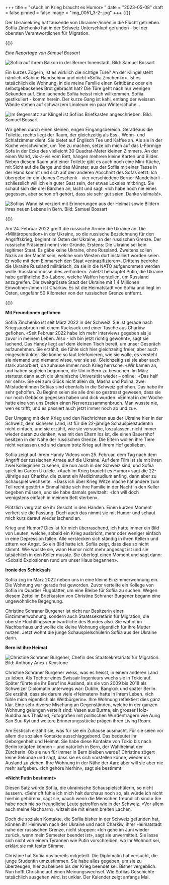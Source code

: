 +++
title = "«Auch im Krieg braucht es Humor» "
date = "2023-05-08"
draft = false
pinned = false
image = "img_0051_3-2-.jpg"
+++
{{<lead>}}

Der Ukrainekrieg hat tausende von Ukrainer-/innen in die Flucht getrieben. Sofiia Zinchenko hat in der Schweiz Unterschlupf gefunden - bei der obersten Verantwortlichen für Migration.

{{</lead>}}

*Eine Reportage von Samuel Bossart*

![Sofiia auf ihrem Balkon in der Berner Innenstadt. Bild: Samuel Bossart](img_0051_3-2-.jpg)

Ein kurzes Zögern, ist es wirklich die richtige Türe? An der Klingel steht nämlich «Sabine Handschin» und nicht «Sofiia Zinchenko». Ist es tatsächlich die Wohnung, in die meine Familie einen Grittibänz oder ein selbstgebackenes Brot gebracht hat? Die Türe geht nach nur wenigen Sekunden auf. Eine lachende Sofiia heisst mich willkommen. Sofiia gestikuliert - komm herein. Der kurze Gang ist kahl, entlang der weissen Wände stehen auf schwarzem Linoleum ein paar Winterschuhe. . 

![Im Gegensatz zur Klingel ist Sofiias Briefkasten angeschrieben. Bild: Samuel Bossart](67a9def9-2768-447c-b7ff-e3ebd82bc1bb.jpg)

Wir gehen durch einen kleinen, engen Eingangsbereich. Geradeaus die Toilette, rechts liegt der Raum, der gleichzeitig als Ess-, Wohn- und Schlafzimmer dient. Sie bietet auf Englisch Tee und Kaffee an. Als sie in der Küche verschwindet, um Tee zu machen, setze ich mich auf das L-Förmige Sofa in der Ecke des vielleicht 30 Quadrat-Meter kleinen Zimmers. An der einen Wand, vis-à-vis vom Bett, hängen mehrere kleine Karten und Bilder. Neben diesem Raum und einer Toilette gibt es auch noch eine Mini-Küche, mit Sicht auf die Berge und das Münster, aus der Sofiia mit einer Tasse in der Hand kommt und sich auf den anderen Abschnitt des Sofas setzt. Ich übergebe ihr ein kleines Geschenk - vier verschiedene Berner Mandelbärli – schliesslich will ich ein guter Gast sein, der etwas Lokales mitbringt. Sie schaut sich die drei Bärchen an, lacht und sagt: «Ich habe noch nie eines gegessen, aber schon oft gehört, dass sie sehr gut seien. Danke vielmals!». 

![Sofiias Wand ist verziert mit Erinnerungen aus der Heimat sowie Bildern ihres neuen Lebens in Bern.   Bild: Samuel Bossart](img_0047-1-.jpg)

{{<box>}}

Am 24. Februar 2022 greift die russische Armee die Ukraine an. Die «Militäroperation» in der Ukraine, so die russische Bezeichnung für den Angriffskrieg, beginnt im Osten der Ukraine, an der russischen Grenze. Der russische Präsident nennt vier Gründe. Erstens: Die Ukraine sei kein legitimer Staat. Es gäbe keine Ukraine, ohne Russland. Zweitens sollen Nazis an der Macht sein, welche vom Westen dort installiert  worden seien. Er wolle mit dem Einmarsch den Staat «entnazifizieren». Drittens bedrohe die Ukraine Russland militärisch, da sie in die NATO aufgenommen werden wolle. Russland müsse dies verhindern. Zuletzt behauptet Putin, die Ukraine habe gefährliche Bio-Labore, welche Waffen herstellen, um Russland anzugreifen. Die zweitgrösste Stadt der Ukraine mit 1.4 Millionen Einwohner-/innen ist  Charkiw. Es ist die Heimatstadt von Sofiia und liegt im Osten, ungefähr 50 Kilometer von der russischen Grenze entfernt. 

{{</box>}}

**Mit Freundinnen geflohen**

Sofiia Zinchenko ist seit März 2022 in der Schweiz. Sie ist gerade nach Kriegsausbruch mit einem Rucksack und einer Tasche aus Charkiw geflohen. «Seit Februar 2022 habe ich mehr Interviews gegeben als je zuvor in meinem Leben. Also - ich bin jetzt richtig gewöhnt», sagt sie lachend. Das Handy liegt auf dem kleinen Tisch bereit, um unser Gespräch aufzunehmen. Sie erzählt, sie fühle sich hier gleichzeitig freier, aber auch eingeschränkter. Sie könne so laut telefonieren, wie sie wolle, es versteht sie niemand und niemand wisse, wer sie sei. Gleichzeitig sei sie aber auch stark absorbiert, da zuhause immer noch Krieg herrsche: «Wir kamen an, und haben sogleich begonnen, die Uni in Bern zu besuchen. Im März startetet dann auch die ukrainische Universität wieder – online:  «Das half mir sehr». Sie sei zum Glück nicht allein da, Masha und Polina, zwei Mitstudentinnen Sofiias sind ebenfalls in die Schweiz geflohen. Das habe ihr sehr geholfen. Zu Beginn seien sie alle drei so gestresst gewesen, dass sie nur noch Gebäcke gegessen haben und dick wurden. «Einmal in der Woche hatte eine von uns Dreien einen Nervenzusammenbruch. Man wusste nie, wen es trifft, und es passiert auch jetzt immer noch ab und zu». 

Der Umgang mit dem Krieg und den Nachrichten aus der Ukraine hier in der Schweiz, dem sicheren Land, ist für die 22-jährige Schauspielstudentin nicht einfach, und sie erzählt, wie sie versuche, loszulassen, nicht immer wieder daran zu denken, was mit den Eltern los ist, die einen Bauernhof besitzen in der Nähe der russischen Grenze. Die Eltern wollen ihre Tiere nicht verlassen und sind darum trotz Krieg auf ihrem Hof geblieben. 

Sofiia zeigt auf ihrem Handy Videos vom 25. Februar, dem Tag nach dem Angriff der russischen Armee auf die Ukraine. Auf dem Film ist sie mit ihren zwei Kolleginnen zusehen, die nun auch in der Schweiz sind, und Sofiia spielt im Garten Ukulele. «Auch im Krieg braucht es Humor» sagt die 22-Jährige aus Charkiw, die zuerst ein Medizinstudium anfing, dann aber zu Schauspiel wechselte.  «Dass ich über Krieg Witze mache hat andere zum Teil recht gestört.» Einmal hätte sich ihre Familie in der Nacht in den Keller begeben müssen, und sie habe damals gewitzelt:  «Ich will doch wenigstens einfach in meinem Bett sterben». 

Plötzlich vergräbt sie ihr Gesicht in den Händen. Einen kurzen Moment verliert sie die Fassung. Doch auch das nimmt sie mit Humor und schaut mich kurz darauf wieder lachend an. 

Krieg und Humor? Dies ist für mich überraschend, ich hatte immer ein Bild von Leuten, welche, sobald ein Krieg ausbricht, mehr oder weniger einfach in eine Depression fallen. Alle verstecken sich ständig in ihren Kellern und zittern vor Angst. So ein Bild hatte ich. Sofiia zeigt, dass dies so nicht stimmt. Wie wusste sie, wann Humor nicht mehr angesagt ist und sie tatsächlich in den Keller musste. Sie überlegt einen Moment und sagt dann: «Sobald Explosionen rund um unser Haus begannen». 

**Ironie des Schicksals** 

Sofiia zog im März 2022 neben uns in eine kleine Einzimmerwohnung ein. Die Wohnung war gerade frei geworden. Zuvor verteilte ein Kollege von Sofiia im Quartier Flugblätter, um eine Bleibe für Sofiia zu suchen. Wegen diesem Zettel im Briefkasten von Christine Schraner Burgener begann eine ungewöhnliche Begegnung. 

Christine Schraner Burgener ist nicht nur Besitzerin einer Einzimmerwohnung, sondern auch Staatssekretärin für Migration, die oberste Flüchtlingsverantwortliche des Bundes also. Sie wohnt im Nachbarhaus und wollte die kleine Wohnung eigentlich für ihre Mutter nutzen. Jetzt wohnt die junge Schauspielschülerin Sofiia aus der Ukraine darin. 

**Bern ist ihre Heimat**

![Christine Schraner Burgener, Chefin des Staatsekretariats für Migration. Bild: Anthony Anex / Keystone](christine-1-.jpg)

Christine Schraner Burgener weiss, was es heisst, in einem anderen Land zu leben. Als Tochter eines Swissair Ingenieurs wuchs sie in Tokio auf. Später führte sie ihr Beruf ins Ausland, als sie von 2009 bis 2018 als Schweizer Diplomatin unterwegs war: Dublin, Bangkok und später Berlin. Sie erzählt, dass sie darum viele «Heimaten» hatte in ihrem Leben. «Ich fühle mich eigentlich als Weltbürgerin». Ihre Wohnung reflektiert dies ganz klar. Eine sehr diverse Mischung an Gegenständen, welche in der ganzen Wohnung gelungen verteilt sind: Vasen aus Burma, ein grosser Holz-Buddha aus Thailand, Fotografien mit politischen Würdenträgern wie Aung San Suu Kyi und weitere Erinnerungsstücke prägen ihren Living Room. 

Am Esstisch erzählt sie, was für sie ein Zuhause ausmacht. Für sie seien vor allem die sozialen Kontakte ausschlaggebend. Das bedeutet ihr Geborgenheit und Heimat. Sie habe diese Kontakte von Tokio bis nach Berlin knüpfen können – und natürlich in Bern, der Wahlheimat der Zürcherin. Ob sie nun für immer in Bern bleiben werde? Christine zögert keine Sekunde und sagt, dass sie es sich vorstellen könne, wieder ins Ausland zu ziehen. Ihre Wohnung in der Nähe der Aare aber will sie aber nie mehr aufgeben. «Ich gehöre hierhin», sagt sie bestimmt.

**«Nicht Putin bestimmt»**

Diesen Satz würde Sofiia, die ukrainische Schauspielschülerin, so nicht äussern. «Sehr oft fühle ich mich halt durchaus noch so, als würde ich nicht hierhin gehören», sagt sie, «auch wenn die Menschen freundlich sind.» Sie habe noch nie so freundliche Leute getroffen wie in der Schweiz. «Vor allem auch meine Nachbarn», witzelt sie mit einem breiten Lachen. 

Doch die sozialen Kontakte, die Sofiia bisher in der Schweiz gefunden hat, können ihr Heimweh nach der Ukraine und nach Charkiw, ihrer Heimatstadt nahe der russischen Grenze, nicht stoppen: «Ich gehe im Juni wieder zurück, wenn mein Semester beendet ist», sagt sie unvermittelt. Sie lasse sich nicht von einem Tyrannen wie Putin vorschreiben, wo ihr Wohnort sei, erklärt sie mit fester Stimme.  

Christine hat Sofiia das bereits mitgeteilt. Die Diplomatin hat versucht, die junge Studentin umzustimmen. Sie habe alles gegeben, um sie zu überzeugen, hier zu bleiben bis der Krieg beendet sei. Bisher vergeblich. Nun hofft Christine auf einen Meinungswechsel. Wie Sofiias Geschichte tatsächlich ausgehen wird, ist unklar. Der Kalender zeigt anfangs Mai.